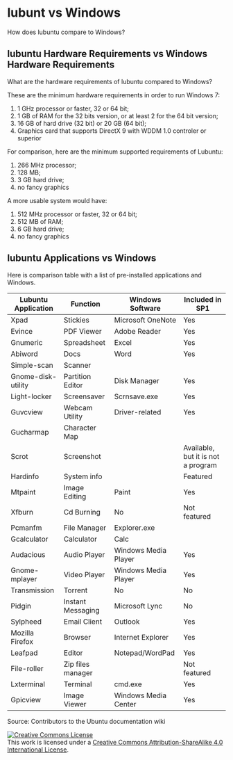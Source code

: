 # lubunt vs Windows

How does lubuntu compare to Windows?

## lubuntu Hardware Requirements vs Windows Hardware Requirements

What are the hardware requirements of lubuntu compared to Windows?

These are the minimum hardware requirements in order to run Windows 7:

1.    1 GHz processor or faster, 32 or 64 bit;
2.    1 GB of RAM for the 32 bits version, or at least 2 for the 64 bit version;
3.    16 GB of hard drive (32 bit) or 20 GB (64 bit);
4.    Graphics card that supports DirectX 9 with WDDM 1.0 controler or superior 

For comparison, here are the minimum supported requirements of Lubuntu:

1.    266 MHz processor;
2.    128 MB;
3.    3 GB hard drive;
4.    no fancy graphics 

A more usable system would have:

1.    512 MHz processor or faster, 32 or 64 bit;
2.    512 MB of RAM;
3.    6 GB hard drive;
4.    no fancy graphics 

## lubuntu Applications vs Windows

Here is comparison table with a list of pre-installed applications and Windows.

| Lubuntu Application 	| Function          	| Windows Software     	| Included in SP1                    	| 	
|---------------------	|-------------------	|----------------------	|------------------------------------	|
| Xpad                	| Stickies          	| Microsoft OneNote    	| Yes                                	|
| Evince              	| PDF Viewer        	| Adobe Reader         	| Yes                                	|
| Gnumeric            	| Spreadsheet       	| Excel                	| Yes                                	|
| Abiword             	| Docs              	| Word                 	| Yes                                	|
| Simple-scan         	| Scanner           	|                      	|                                    	|
| Gnome-disk-utility  	| Partition Editor  	| Disk Manager         	| Yes                                	|
| Light-locker        	| Screensaver       	| Scrnsave.exe         	| Yes                                	|
| Guvcview            	| Webcam Utility    	| Driver-related       	| Yes                                	|
| Gucharmap           	| Character Map     	|                      	|                                    	|
| Scrot               	| Screenshot        	|                      	| Available, but it is not a program 	|
| Hardinfo            	| System info       	|                      	| Featured                           	|
| Mtpaint             	| Image Editing     	| Paint                	| Yes                                	|
| Xfburn              	| Cd Burning        	| No                   	| Not featured                       	|
| Pcmanfm             	| File Manager      	| Explorer.exe         	|                                    	|
| Gcalculator         	| Calculator        	| Calc                 	|                                    	|
| Audacious           	| Audio Player      	| Windows Media Player 	| Yes                                	|
| Gnome-mplayer       	| Video Player      	| Windows Media Player 	| Yes                                	|
| Transmission        	| Torrent           	| No                   	| No                                 	|
| Pidgin              	| Instant Messaging 	| Microsoft Lync       	| No                                 	|
| Sylpheed            	| Email Client      	| Outlook              	| Yes                                	|
| Mozilla Firefox     	| Browser           	| Internet Explorer    	| Yes                                	|
| Leafpad             	| Editor            	| Notepad/WordPad      	| Yes                                	|
| File-roller         	| Zip files manager 	|                      	| Not featured                       	|
| Lxterminal          	| Terminal          	| cmd.exe              	| Yes                                	|
| Gpicview            	| Image Viewer      	| Windows Media Center 	| Yes                                	|

Source: Contributors to the Ubuntu documentation wiki 

<a rel="license" href="http://creativecommons.org/licenses/by-sa/4.0/"><img alt="Creative Commons License" style="border-width:0" src="https://i.creativecommons.org/l/by-sa/4.0/80x15.png" /></a><br />This work is licensed under a <a rel="license" href="http://creativecommons.org/licenses/by-sa/4.0/">Creative Commons Attribution-ShareAlike 4.0 International License</a>.
